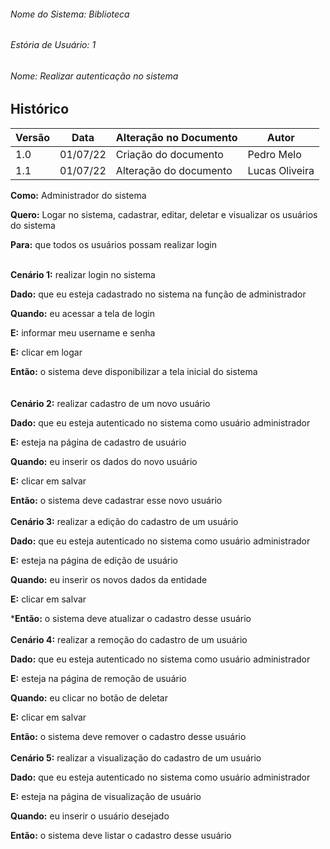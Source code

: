 

###### Nome do Sistema: Biblioteca
###### Estória de Usuário: 1
###### Nome: Realizar autenticação no sistema

## Histórico
|**Versão**|**Data**|**Alteração no Documento**|**Autor**|
|------|----|---------|-----|
|1.0|01/07/22|Criação do documento|Pedro Melo|
|1.1|01/07/22|Alteração do documento|Lucas Oliveira|




**Como:** Administrador do sistema 

**Quero:** Logar no sistema, cadastrar, editar, deletar e visualizar os usuários do sistema 

**Para:** que todos os usuários possam realizar login 
<br>
<br>


**Cenário 1:** realizar login  no sistema

**Dado:** que eu esteja cadastrado no sistema na função de administrador 

**Quando:** eu acessar a tela de login

**E:** informar meu username e senha

**E:** clicar em logar

**Então:** o sistema deve disponibilizar a tela inicial do sistema<br>
<br>
<br>
**Cenário 2:** realizar cadastro de um novo usuário

**Dado:** que eu esteja autenticado no sistema como usuário administrador 

**E:** esteja na página de cadastro de usuário 

**Quando:** eu inserir os dados do novo usuário

**E:** clicar em salvar

**Então:** o sistema deve cadastrar esse novo usuário
<br>
<br>
**Cenário 3:** realizar a edição do cadastro de um usuário

**Dado:** que eu esteja autenticado no sistema como usuário administrador 

**E:** esteja na página de edição de usuário

**Quando:** eu inserir os novos dados da entidade

**E:** clicar em salvar

***Então:** o sistema deve atualizar o cadastro desse usuário
<br>
<br>
**Cenário 4:** realizar a remoção do cadastro de um usuário

**Dado:** que eu esteja autenticado no sistema como usuário administrador 

**E:** esteja na página de remoção de usuário

**Quando:** eu clicar no botão de deletar

**E:** clicar em salvar

**Então:** o sistema deve remover o cadastro desse usuário
<br>
<br>
**Cenário 5:** realizar a visualização do cadastro de um usuário

**Dado:** que eu esteja autenticado no sistema como usuário administrador 

**E:** esteja na página de visualização de usuário

**Quando:** eu inserir o usuário desejado

**Então:** o sistema deve listar o cadastro desse usuário
